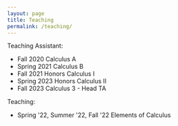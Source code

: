 ```yaml
---
layout: page
title: Teaching
permalink: /teaching/
---
```


Teaching Assistant:
<ul>
  <li>Fall 2020 Calculus A</li>
  <li>Spring 2021 Calculus B</li>
  <li>Fall 2021 Honors Calculus I</li>
  <li>Spring 2023 Honors Calculus II</li>
  <li>Fall 2023 Calculus 3 - Head TA</li>
</ul>

Teaching:
<ul>
  <li> Spring '22, Summer '22, Fall '22 Elements of Calculus</li>
</ul>
